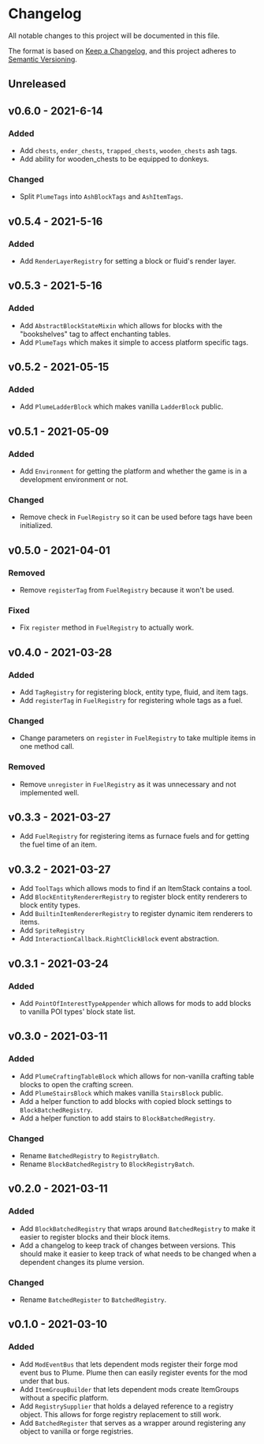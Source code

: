 # Changelog
All notable changes to this project will be documented in this file.

The format is based on [Keep a Changelog](https://keepachangelog.com/en/1.0.0/),
and this project adheres to [Semantic Versioning](https://semver.org/spec/v2.0.0.html).

## Unreleased

## v0.6.0 - 2021-6-14
### Added
- Add `chests`, `ender_chests`, `trapped_chests`, `wooden_chests` ash tags.
- Add ability for wooden_chests to be equipped to donkeys.

### Changed
- Split `PlumeTags` into `AshBlockTags` and `AshItemTags`.

## v0.5.4 - 2021-5-16
### Added
- Add `RenderLayerRegistry` for setting a block or fluid's render layer.

## v0.5.3 - 2021-5-16
### Added
- Add `AbstractBlockStateMixin` which allows for blocks with the "bookshelves"
  tag to affect enchanting tables.
- Add `PlumeTags` which makes it simple to access platform specific tags.

## v0.5.2 - 2021-05-15
### Added
- Add `PlumeLadderBlock` which makes vanilla `LadderBlock` public.

## v0.5.1 - 2021-05-09
### Added
- Add `Environment` for getting the platform and whether the game is in a
  development environment or not.
  
### Changed
- Remove check in `FuelRegistry` so it can be used before tags have been
  initialized.

## v0.5.0 - 2021-04-01
### Removed
- Remove `registerTag` from `FuelRegistry` because it won't be used.

### Fixed
- Fix `register` method in `FuelRegistry` to actually work.

## v0.4.0 - 2021-03-28
### Added
- Add `TagRegistry` for registering block, entity type, fluid, and item tags.
- Add `registerTag` in `FuelRegistry` for registering whole tags as a fuel.

### Changed
- Change parameters on `register` in `FuelRegistry` to take multiple items in
  one method call.
  
### Removed
- Remove `unregister` in `FuelRegistry` as it was unnecessary and not
  implemented well.

## v0.3.3 - 2021-03-27
- Add `FuelRegistry` for registering items as furnace fuels and for getting
  the fuel time of an item.

## v0.3.2 - 2021-03-27
- Add `ToolTags` which allows mods to find if an ItemStack contains a tool.
- Add `BlockEntityRendererRegistry` to register block entity renderers to block
  entity types.
- Add `BuiltinItemRendererRegistry` to register dynamic item renderers to items.
- Add `SpriteRegistry`
- Add `InteractionCallback.RightClickBlock` event abstraction.

## v0.3.1 - 2021-03-24
### Added
- Add `PointOfInterestTypeAppender` which allows for mods to add blocks to
  vanilla POI types' block state list.

## v0.3.0 - 2021-03-11
### Added
- Add `PlumeCraftingTableBlock` which allows for non-vanilla crafting table
  blocks to open the crafting screen.
- Add `PlumeStairsBlock` which makes vanilla `StairsBlock` public.
- Add a helper function to add blocks with copied block settings to
  `BlockBatchedRegistry`.
- Add a helper function to add stairs to `BlockBatchedRegistry`.

### Changed
- Rename `BatchedRegistry` to `RegistryBatch`.
- Rename `BlockBatchedRegistry` to `BlockRegistryBatch`.

## v0.2.0 - 2021-03-11
### Added
- Add `BlockBatchedRegistry` that wraps around `BatchedRegistry` to make it 
  easier to register blocks and their block items.
- Add a changelog to keep track of changes between versions. This should make
  it easier to keep track of what needs to be changed when a dependent changes
  its plume version.

### Changed
- Rename `BatchedRegister` to `BatchedRegistry`.

## v0.1.0 - 2021-03-10
### Added
- Add `ModEventBus` that lets dependent mods register their forge mod event bus
  to Plume. Plume then can easily register events for the mod under that bus.
- Add `ItemGroupBuilder` that lets dependent mods create ItemGroups without a
  specific platform.
- Add `RegistrySupplier` that holds a delayed reference to a registry object.
  This allows for forge registry replacement to still work.
- Add `BatchedRegister` that serves as a wrapper around registering any object
  to vanilla or forge registries.
